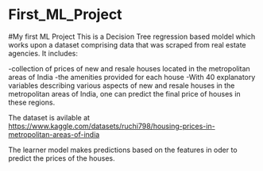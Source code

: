 # First_ML_Project
#My first ML Project
This is a Decision Tree regression based moldel which
works upon a
dataset comprising data that was scraped from real estate agencies. It includes:

-collection of prices of new and resale houses located in the metropolitan areas of India
-the amenities provided for each house
-With 40 explanatory variables describing various aspects of new and resale houses in the metropolitan areas of India, one can predict the final price of houses in these regions.

The dataset is avilable at https://www.kaggle.com/datasets/ruchi798/housing-prices-in-metropolitan-areas-of-india

The learner model makes predictions based on the features in oder to predict the prices of the houses.
